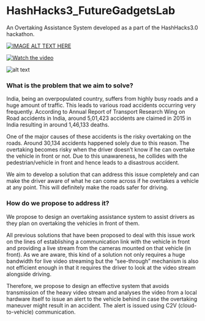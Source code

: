 # HashHacks3_FutureGadgetsLab
An Overtaking Assistance System developed as a part of the HashHacks3.0 hackathon. 

[![IMAGE ALT TEXT HERE](https://img.youtube.com/vi/pbTPrBaxpX0/0.jpg)](https://www.youtube.com/watch?v=pbTPrBaxpX0)

[![Watch the video](https://raw.github.com/ishanijanveja/HashHacks3_FutureGadgetsLab/master/ressources/WebMole_Youtube_Video.png)](https://www.youtube.com/watch?v=pbTPrBaxpX0&feature=youtu.be)


![alt text](https://raw.githubusercontent.com/ishanijanveja/hashHacks3_FutureGadgetsLab/master/abstract/flow.png)

### What is the problem that we aim to solve?

India, being an overpopulated country, suffers from highly busy roads and a huge amount of traffic. This leads to various road accidents occurring very frequently. According to Annual Report of Transport Research Wing on Road accidents in India, around 5,01,423 accidents are claimed in 2015 in India resulting in around 1,46,133 deaths. 

One of the major causes of these accidents is the risky overtaking on the roads. Around 30,134 accidents happened solely due to this reason. The overtaking becomes risky when the driver doesn’t know if he can overtake the vehicle in front or not. Due to this unawareness, he collides with the pedestrian/vehicle in front and hence leads to a disastrous accident. 

We aim to develop a solution that can address this issue completely and can make the driver aware of what he can come across if he overtakes a vehicle at any point. This will definitely make the roads safer for driving.

### How do we propose to address it? 

We propose to design an overtaking assistance system to assist drivers as they plan on overtaking the vehicles in front of them. 

All previous solutions that have been proposed to deal with this issue work on the lines of establishing a communication link with the vehicle in front and providing a live stream from the cameras mounted on that vehicle (in front). As we are aware, this kind of a solution not only requires a huge bandwidth for live video streaming but the “see-through” mechanism is also not efficient enough in that it requires the driver to look at the video stream alongside driving. 

Therefore, we propose to design an effective system that avoids transmission of the heavy video stream and analyses the video from a local hardware itself to issue an alert to the vehicle behind in case the overtaking maneuver might result in an accident. The alert is issued using C2V (cloud-to-vehicle) communication.
